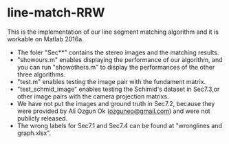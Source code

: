 # line-match-RRW
This is the implementation of our line segment matching algorithm and it is workable on Matlab 2016a.  
* The foler "Sec**" contains the stereo images and the matching results. 
* "showours.m" enables displaying the performance of our algorithm, and you can run "showothers.m" to display the performances of the other three algorithms.
* "test.m" enables testing the image pair with the fundament matrix. 
* "test_schmid_image" enables  testing the Schimid's dataset in Sec7.3,or other image pairs with the camera projection matrixs.
* We have not put the images and ground truth in Sec7.2, because they were provided by Ali Ozgun Ok (ozguneo@gmail.com) and were not publicly released.
* The wrong labels for Sec7.1 and Sec7.4 can be found at "wronglines and graph.xlsx".

